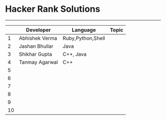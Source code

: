 # Hacker Rank Solutions
---

|   |   Developer  |     Language    |  Topic     |
|---|--------------|-----------------|------------|
| 1 |Abhishek Verma|Ruby,Python,Shell|            | 
| 2 |Jashan Bhullar|     Java        |            |
| 3 |Shikhar Gupta |  C++, Java      |            |
| 4 |Tanmay Agarwal|  C++            |            |
| 5 |              |                 |            |
| 6 |              |                 |            |
| 7 |              |                 |            |
| 8 |              |                 |            |
| 9 |              |                 |            |
| 10|              |                 |            |
